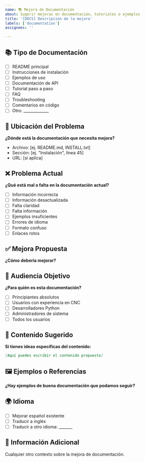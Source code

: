 ```yaml
---
name: 📚 Mejora de Documentación
about: Sugerir mejoras en documentación, tutoriales o ejemplos
title: '[DOCS] Descripción de la mejora'
labels: ['documentation']
assignees: ''

---
```


## 📚 Tipo de Documentación
- [ ] README principal
- [ ] Instrucciones de instalación
- [ ] Ejemplos de uso
- [ ] Documentación de API
- [ ] Tutorial paso a paso
- [ ] FAQ
- [ ] Troubleshooting
- [ ] Comentarios en código
- [ ] Otro: _____________

## 📍 Ubicación del Problema
**¿Dónde está la documentación que necesita mejora?**
- Archivo: [ej. README.md, INSTALL.txt]
- Sección: [ej. "Instalación", línea 45]
- URL: [si aplica]

## ❌ Problema Actual
**¿Qué está mal o falta en la documentación actual?**
- [ ] Información incorrecta
- [ ] Información desactualizada
- [ ] Falta claridad
- [ ] Falta información
- [ ] Ejemplos insuficientes
- [ ] Errores de idioma
- [ ] Formato confuso
- [ ] Enlaces rotos

## ✅ Mejora Propuesta
**¿Cómo debería mejorar?**

## 👤 Audiencia Objetivo
**¿Para quién es esta documentación?**
- [ ] Principiantes absolutos
- [ ] Usuarios con experiencia en CNC
- [ ] Desarrolladores Python
- [ ] Administradores de sistema
- [ ] Todos los usuarios

## 📖 Contenido Sugerido
**Si tienes ideas específicas del contenido:**

```markdown
[Aquí puedes escribir el contenido propuesto]
```

## 🖼️ Ejemplos o Referencias
**¿Hay ejemplos de buena documentación que podamos seguir?**

## 🌍 Idioma
- [ ] Mejorar español existente
- [ ] Traducir a inglés
- [ ] Traducir a otro idioma: _______

## 🔗 Información Adicional
Cualquier otro contexto sobre la mejora de documentación.
